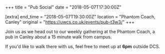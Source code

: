 +++
title = "Pub Social"
date = "2018-05-07T17:30:00Z"

[extra]
end_time = "2018-05-07T19:30:00Z"
location = "Phantom Coach, Canley"
original = "https://uwcs.co.uk/events/pub-t3w3/"
+++

Join us as we head out to our weekly gathering at the Phantom Coach, a pub in Canley about a 15 minute walk from campus.

  

If you'd like to walk there with us, feel free to meet up at **6pm** outside DCS.

